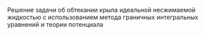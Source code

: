 Решение задачи об обтекании крыла идеальной несжимаемой жидкостью с использованием метода граничных интегральных уравнений и теории потенциала
